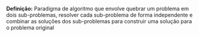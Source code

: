 **Definição:** Paradigma de algoritmo que envolve quebrar um problema em dois sub-problemas, resolver cada sub-problema de forma independente e combinar as soluções dos sub-problemas para construir uma solução para o problema original 